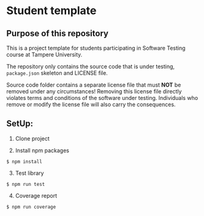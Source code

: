 # Student template

## Purpose of this repository

This is a project template for students participating in Software Testing course
at Tampere University.

The repository only contains the source code that is under testing, `package.json` skeleton
and LICENSE file.

Source code folder contains a separate license file that must **NOT** be removed under any circumstances!
Removing this license file directly violates terms and conditions of the software under testing.
Individuals who remove or modify the license file will also carry the consequences.

## SetUp:

1. Clone project

2. Install npm packages

```
$ npm install
```

3. Test library

```
$ npm run test
```

4. Coverage report

```
$ npm run coverage
```
